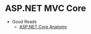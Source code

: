 # ASP.NET MVC Core

 - Good Reads
   - [ASP.NET Core Anatomy](https://www.stevejgordon.co.uk/aspnetcore-anatomy-deep-dive-index)
